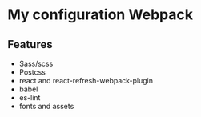 # My configuration Webpack

## Features 
* Sass/scss
* Postcss
* react and react-refresh-webpack-plugin
* babel 
* es-lint
* fonts and assets